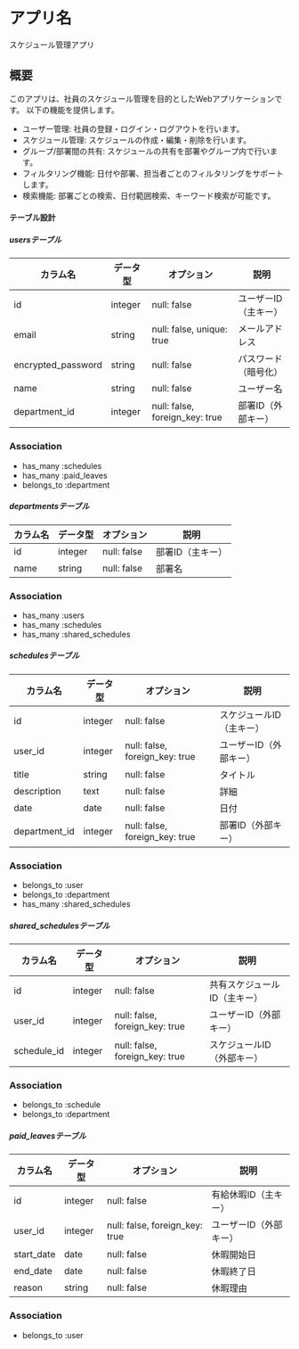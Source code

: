 # アプリ名

スケジュール管理アプリ

## 概要

このアプリは、社員のスケジュール管理を目的としたWebアプリケーションです。
以下の機能を提供します。

- ユーザー管理: 社員の登録・ログイン・ログアウトを行います。
- スケジュール管理: スケジュールの作成・編集・削除を行います。
- グループ/部署間の共有: スケジュールの共有を部署やグループ内で行います。
- フィルタリング機能: 日付や部署、担当者ごとのフィルタリングをサポートします。
- 検索機能: 部署ごとの検索、日付範囲検索、キーワード検索が可能です。

#### テーブル設計

##### usersテーブル
| カラム名            | データ型     | オプション                         | 説明                     |
| ------------------ | -----------  | --------------------------------- | ------------------------|
| id                 | integer      | null: false                       | ユーザーID（主キー）     |
| email              | string       | null: false, unique: true         | メールアドレス           |
| encrypted_password | string       | null: false                       | パスワード（暗号化）     |
| name               | string       | null: false                       | ユーザー名               |
| department_id      | integer      | null: false, foreign_key: true    | 部署ID（外部キー）       |

### Association
- has_many :schedules
- has_many :paid_leaves
- belongs_to :department

##### departmentsテーブル
| カラム名       | データ型    | オプション                   | 説明                     |
| ------------- | ----------- | --------------------------- | ------------------------ |
| id            | integer     | null: false                 | 部署ID（主キー）          |
| name          | string      | null: false                 | 部署名                   |

### Association
- has_many :users
- has_many :schedules
- has_many :shared_schedules

##### schedulesテーブル
| カラム名       | データ型    | オプション                       | 説明                     |
| ------------- | ----------- | ------------------------------- | ------------------------ |
| id            | integer     | null: false                     | スケジュールID（主キー）  |
| user_id       | integer     | null: false, foreign_key: true  | ユーザーID（外部キー）    |
| title         | string      | null: false                     | タイトル                 |
| description   | text        | null: false                     | 詳細                     |
| date          | date        | null: false                     | 日付                     |
| department_id | integer     | null: false, foreign_key: true  | 部署ID（外部キー）        |

### Association
- belongs_to :user
- belongs_to :department
- has_many :shared_schedules

##### shared_schedulesテーブル
| カラム名       | データ型    | オプション                       | 説明                     |
| ------------- | ----------- | ------------------------------- | ------------------------ |
| id            | integer     | null: false                     | 共有スケジュールID（主キー）  |
| user_id       | integer     | null: false, foreign_key: true  | ユーザーID（外部キー）    |
| schedule_id   | integer     | null: false, foreign_key: true  | スケジュールID（外部キー）    |

### Association
- belongs_to :schedule
- belongs_to :department

##### paid_leavesテーブル
| カラム名       | データ型    | オプション                       | 説明                     |
| ------------- | ----------- | ------------------------------- | ------------------------ |
| id            | integer     | null: false                     | 有給休暇ID（主キー）      |
| user_id       | integer     | null: false, foreign_key: true  | ユーザーID（外部キー）    |
| start_date    | date        | null: false                     | 休暇開始日               |
| end_date      | date        | null: false                     | 休暇終了日               |
| reason        | string      | null: false                     | 休暇理由                 |

### Association
- belongs_to :user